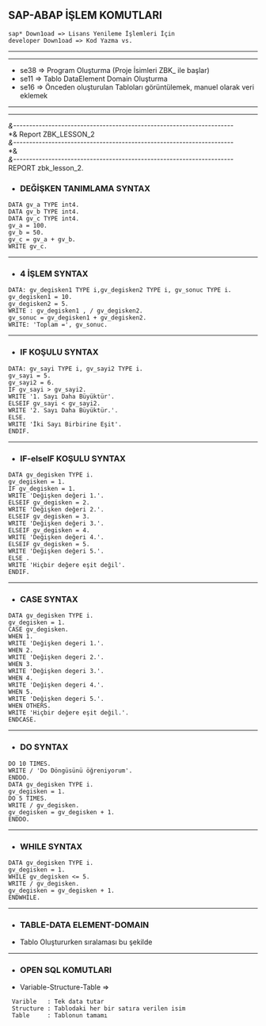## SAP-ABAP İŞLEM KOMUTLARI

```
sap* Down1oad => Lisans Yenileme İşlemleri İçin
developer Down1oad => Kod Yazma vs.
```
---
---
+ se38 => Program Oluşturma (Proje İsimleri ZBK_ ile başlar)
+ se11 => Tablo DataElement Domain Oluşturma
+ se16 => Önceden oluşturulan Tabloları görüntülemek, manuel olarak veri eklemek
---

---
*&---------------------------------------------------------------------*  
*& Report ZBK_LESSON_2  
*&---------------------------------------------------------------------*  
*&  
*&---------------------------------------------------------------------*  
REPORT zbk_lesson_2.  
  
* ### DEĞİŞKEN TANIMLAMA SYNTAX  
```
DATA gv_a TYPE int4.  
DATA gv_b TYPE int4.  
DATA gv_c TYPE int4.  
gv_a = 100.  
gv_b = 50.  
gv_c = gv_a + gv_b.  
WRITE gv_c.  
  ```
  ---
* ### 4 İŞLEM SYNTAX  
 ```
DATA: gv_degisken1 TYPE i,gv_degisken2 TYPE i, gv_sonuc TYPE i.  
gv_degisken1 = 10.  
gv_degisken2 = 5.  
WRITE : gv_degisken1 , / gv_degisken2.  
gv_sonuc = gv_degisken1 + gv_degisken2.  
WRITE: 'Toplam =', gv_sonuc.  
  ```
  ---
* ### IF KOŞULU SYNTAX  
 ```
DATA: gv_sayi TYPE i, gv_sayi2 TYPE i.  
gv_sayi = 5.  
gv_sayi2 = 6.  
IF gv_sayi > gv_sayi2.  
WRITE '1. Sayı Daha Büyüktür'.  
ELSEIF gv_sayi < gv_sayi2.  
WRITE '2. Sayı Daha Büyüktür.'.  
ELSE.  
WRITE 'İki Sayı Birbirine Eşit'.  
ENDIF.  
  ```
  ---
* ### IF-elseIF KOŞULU SYNTAX  
```
DATA gv_degisken TYPE i.  
gv_degisken = 1.  
IF gv_degisken = 1.  
WRITE 'Değişken değeri 1.'.  
ELSEIF gv_degisken = 2.  
WRITE 'Değişken değeri 2.'.  
ELSEIF gv_degisken = 3.  
WRITE 'Değişken değeri 3.'.  
ELSEIF gv_degisken = 4.  
WRITE 'Değişken değeri 4.'.  
ELSEIF gv_degisken = 5.  
WRITE 'Değişken değeri 5.'.  
ELSE .  
WRITE 'Hiçbir değere eşit değil'.  
ENDIF.  
  ```
  ---
* ### CASE SYNTAX  
```
DATA gv_degisken TYPE i.  
gv_degisken = 1.  
CASE gv_degisken.  
WHEN 1.  
WRITE 'Değişken degeri 1.'.  
WHEN 2.  
WRITE 'Değişken degeri 2.'.  
WHEN 3.  
WRITE 'Değişken degeri 3.'.  
WHEN 4.  
WRITE 'Değişken degeri 4.'.  
WHEN 5.  
WRITE 'Değişken degeri 5.'.  
WHEN OTHERS.  
WRITE 'Hiçbir değere eşit değil.'.  
ENDCASE.  
  ```
  ---
* ### DO SYNTAX  
 ```
DO 10 TIMES.  
WRITE / 'Do Döngüsünü öğreniyorum'.  
ENDDO.  
DATA gv_degisken TYPE i.  
gv_degisken = 1.  
DO 5 TIMES.  
WRITE / gv_degisken.  
gv_degisken = gv_degisken + 1.  
ENDDO.  
 ``` 
 ---
* ### WHILE SYNTAX  
```
DATA gv_degisken TYPE i.  
gv_degisken = 1.  
WHILE gv_degisken <= 5.  
WRITE / gv_degisken.  
gv_degisken = gv_degisken + 1.  
ENDWHILE.
```
---
* ### TABLE-DATA ELEMENT-DOMAIN
- Tablo Oluştururken sıralaması bu şekilde
---
* ### OPEN SQL KOMUTLARI
- Variable-Structure-Table => 
```
 Varible   : Tek data tutar
 Structure : Tablodaki her bir satıra verilen isim
 Table     : Tablonun tamamı
 ```

